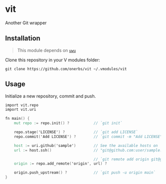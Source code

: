 # vit

Another Git wrapper


## Installation

> This module depends on [`uwu`](https://github.com/onerbs/uwu)


Clone this repository in your V modules folder:

	git clone https://github.com/onerbs/vit ~/.vmodules/vit


## Usage

Initialize a new repository, commit and push.

``` v
import vit.repo
import vit.uri

fn main() {
	mut repo := repo.init() ?           // `git init`

	repo.stage('LICENSE') ?             // `git add LICENSE`
	repo.commit('Add LICENSE') ?        // `git commit -m "Add LICENSE"`

	host := uri.github('sample')        // See the available hosts on `uri/hosts.v`
	url := host.ssh()                   // "git@github.com:user/sample.git"

	                                    // `git remote add origin git@github.com:user/sample.git`
	origin := repo.add_remote('origin', url) ?

	origin.push_upstream() ?            // `git push -u origin main`
}
```

